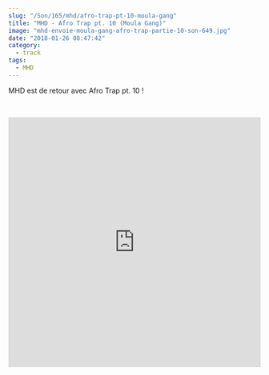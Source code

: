 ```yaml
--- 
slug: "/Son/165/mhd/afro-trap-pt-10-moula-gang"
title: "MHD - Afro Trap pt. 10 (Moula Gang)"
image: "mhd-envoie-moula-gang-afro-trap-partie-10-son-649.jpg"
date: "2018-01-26 08:47:42"
category:
  - track
tags:
  - MHD
---
```

<p>MHD est de retour avec Afro Trap pt. 10 !</p><br/><p><iframe src="https://tools.applemusic.com/embed/v1/album/1339129351?country=fr&itscg=30200&itsct=afftoolset_1" height="500px" width="100%" frameborder="0"></iframe></p>